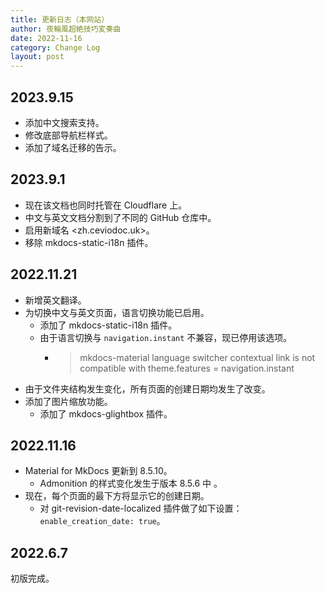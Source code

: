 ```yaml
---
title: 更新日志（本网站）
author: 夜輪風超絶技巧変奏曲
date: 2022-11-16
category: Change Log
layout: post
---
```


## 2023.9.15

- 添加中文搜索支持。
- 修改底部导航栏样式。
- 添加了域名迁移的告示。

## 2023.9.1

- 现在该文档也同时托管在 Cloudflare 上。
- 中文与英文文档分割到了不同的 GitHub 仓库中。
- 启用新域名 <zh.ceviodoc.uk>。
- 移除 mkdocs-static-i18n 插件。

## 2022.11.21

- 新增英文翻译。
- 为切换中文与英文页面，语言切换功能已启用。
    - 添加了 mkdocs-static-i18n 插件。
    - 由于语言切换与 `navigation.instant` 不兼容，现已停用该选项。
        - > mkdocs-material language switcher contextual link is not compatible with theme.features = navigation.instant
- 由于文件夹结构发生变化，所有页面的创建日期均发生了改变。
- 添加了图片缩放功能。
    - 添加了 mkdocs-glightbox 插件。

## 2022.11.16

- Material for MkDocs 更新到 8.5.10。
    - Admonition 的样式变化发生于版本 8.5.6 中 。
- 现在，每个页面的最下方将显示它的创建日期。
    - 对 git-revision-date-localized 插件做了如下设置：`enable_creation_date: true`。

## 2022.6.7

初版完成。

